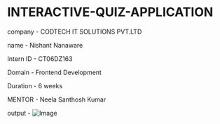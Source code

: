 # INTERACTIVE-QUIZ-APPLICATION

company - CODTECH IT SOLUTIONS PVT.LTD

name - Nishant Nanaware

Intern ID - CT06DZ163

Domain - Frontend Development

Duration - 6 weeks

MENTOR - Neela Santhosh Kumar

output - ![Image](https://github.com/user-attachments/assets/04bfc2d7-ea72-4ccb-9e26-271a54f2148e)
